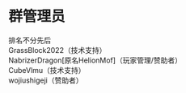 # 群管理员
排名不分先后<br>
GrassBlock2022（技术支持）<br>
NabrizerDragon[原名HelionMof]（玩家管理/赞助者）<br>
CubeVlmu（技术支持）<br>
wojiushigeji（赞助者）
